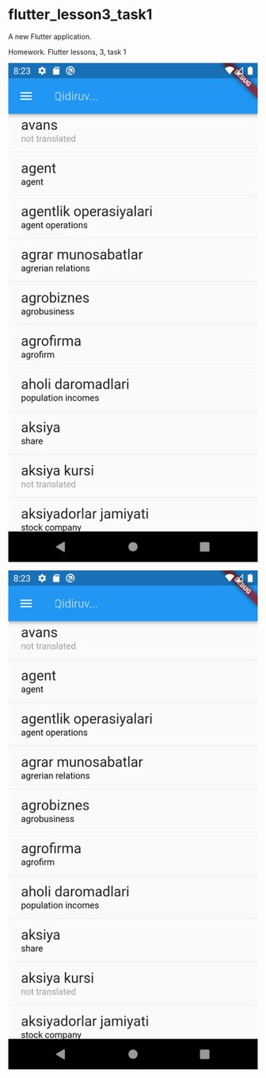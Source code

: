 # flutter_lesson3_task1

A new Flutter application.

Homework. Flutter lessons, 3, task 1

![](screen1.png)

![](screen1.png)
